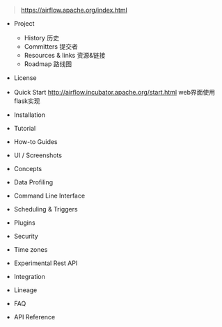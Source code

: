 > https://airflow.apache.org/index.html

- Project
  - History	历史
  - Committers	提交者
  - Resources & links	资源&链接
  - Roadmap	路线图
- License
- Quick Start
http://airflow.incubator.apache.org/start.html
web界面使用flask实现

- Installation
- Tutorial
- How-to Guides
- UI / Screenshots
- Concepts
- Data Profiling
- Command Line Interface
- Scheduling & Triggers
- Plugins
- Security
- Time zones
- Experimental Rest API
- Integration
- Lineage
- FAQ
- API Reference
